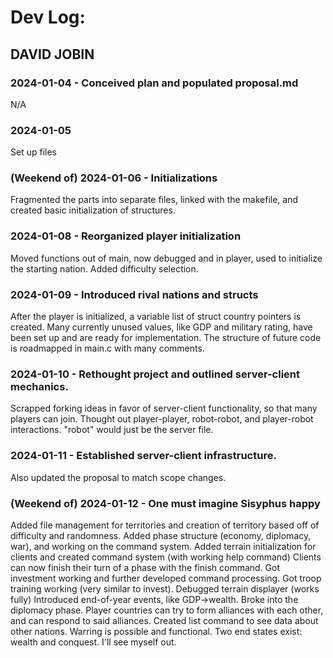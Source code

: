 # Dev Log:

## DAVID JOBIN

### 2024-01-04 - Conceived plan and populated proposal.md
N/A

### 2024-01-05
Set up files

### (Weekend of) 2024-01-06 - Initializations
Fragmented the parts into separate files,
linked with the makefile, and created basic
initialization of structures.

### 2024-01-08 - Reorganized player initialization
Moved functions out of main, now debugged and
in player, used to initialize the starting nation.
Added difficulty selection.

### 2024-01-09 - Introduced rival nations and structs
After the player is initialized, a variable list of
struct country pointers is created. Many currently
unused values, like GDP and military rating, have been
set up and are ready for implementation. The structure
of future code is roadmapped in main.c with many comments.

### 2024-01-10 - Rethought project and outlined server-client mechanics.
Scrapped forking ideas in favor of server-client functionality, so that
many players can join. Thought out player-player, robot-robot, and player-robot
interactions. "robot" would just be the server file.

### 2024-01-11 - Established server-client infrastructure.
Also updated the proposal to match scope changes.

### (Weekend of) 2024-01-12 - One must imagine Sisyphus happy
Added file management for territories and creation of territory based off of
difficulty and randomness. Added phase structure (economy, diplomacy, war), and
working on the command system.
Added terrain initialization for clients and created command system (with working
help command)
Clients can now finish their turn of a phase with the finish command.
Got investment working and further developed command processing.
Got troop training working (very similar to invest).
Debugged terrain displayer (works fully)
Introduced end-of-year events, like GDP->wealth.
Broke into the diplomacy phase. Player countries can try to form alliances with each
other, and can respond to said alliances. Created list command to see data about other nations.
Warring is possible and functional. Two end states exist: wealth and conquest.
I'll see myself out.